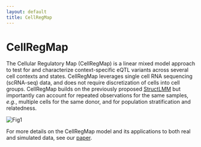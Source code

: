 ```yaml
---
layout: default
title: CellRegMap
---
```


# CellRegMap

The Cellular Regulatory Map (CellRegMap) is a linear mixed model approach to test for and characterize context-specific eQTL variants across several cell contexts and states.
CellRegMap leverages single cell RNA sequencing (scRNA-seq) data, and does not require discretization of cells into cell groups.
CellRegMap builds on the previously proposed [StructLMM](https://www.nature.com/articles/s41588-018-0271-0) but importantly can account for repeated observations for the same samples, _e.g._, multiple cells for the same donor, and for population stratification and relatedness.

![Fig1](https://user-images.githubusercontent.com/25035866/132485517-0e111014-1b80-42f1-bd8b-b9ca0750bd23.png)

For more details on the CellRegMap model and its applications to both real and simulated data, see our [paper](https://www.embopress.org/doi/full/10.15252/msb.202110663).  

